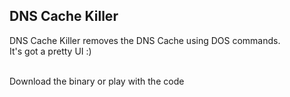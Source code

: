 ## DNS Cache Killer

DNS Cache Killer removes the DNS Cache using DOS commands. <br>
It's got a pretty UI :) <br> <br>

Download the binary or play with the code
